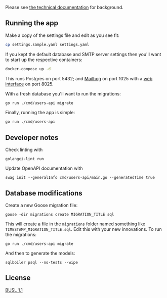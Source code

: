 Please see [the technical documentation](https://docs.dimo.zone/docs) for background.

## Running the app

Make a copy of the settings file and edit as you see fit:

```sh
cp settings.sample.yaml settings.yaml
```

If you kept the default database and SMTP server settings then you'll want to start up the respective containers:

```sh
docker-compose up -d
```

This runs Postgres on port 5432; and [Mailhog](https://github.com/mailhog/MailHog) on port 1025 with a [web interface](http://localhost:8025) on port 8025.

With a fresh database you'll want to run the migrations:

```sh
go run ./cmd/users-api migrate
```

Finally, running the app is simple:

```sh
go run ./cmd/users-api
```

## Developer notes

Check linting with

```
golangci-lint run
```

Update OpenAPI documentation with

```
swag init --generalInfo cmd/users-api/main.go --generatedTime true
```

## Database modifications

Create a new Goose migration file:

```
goose -dir migrations create MIGRATION_TITLE sql
```

This will create a file in the `migrations` folder named something like `TIMESTAMP_MIGRATION_TITLE.sql`. Edit this with your new innovations. To run the migrations:

```
go run ./cmd/users-api migrate
```

And then to generate the models:

```
sqlboiler psql --no-tests --wipe
```

## License

[BUSL 1.1](LICENSE)
